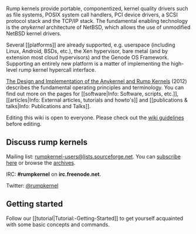 Rump kernels provide portable, componentized, kernel quality drivers
such as file systems, POSIX system call handlers, PCI device drivers,
a SCSI protocol stack and the TCP/IP stack.
The fundamental enabling technology is the _anykernel_ architecture 
of NetBSD, which allows the use of unmodified NetBSD kernel drivers.

Several [[platforms]] are already supported, e.g. userspace (including Linux, Android, BSDs, etc.),
the Xen hypervisor, bare metal (and by extension most cloud hypervisors) and the Genode OS Framework.  Supporting an entirely new platform is a matter
of implementing the high-level rump kernel hypercall interface.

[The Design and Implementation of the Anykernel and Rump Kernels](http://lib.tkk.fi/Diss/2012/isbn9789526049175/isbn9789526049175.pdf) (2012) describes the fundamental operating principles and terminology.  You can find out more on the pages for [[software|Info: Software, scripts, etc.]], [[articles|Info: External articles, tutorials and howto's]] and [[publications & talks|Info: Publications and Talks]].

Editing this wiki is open to everyone.  Please check out the [wiki guidelines](http://repo.rumpkernel.org/wiki) before editing.

## Discuss rump kernels

Mailing list: rumpkernel-users@lists.sourceforge.net.  You can [subscribe here](https://lists.sourceforge.net/lists/listinfo/rumpkernel-users) or browse the [archives](http://blog.gmane.org/gmane.comp.rumpkernel.user).

IRC: **\#rumpkernel** on **irc.freenode.net**.

Twitter: [@rumpkernel](https://twitter.com/rumpkernel)


## Getting started

Follow our [[tutorial|Tutorial:-Getting-Started]] to get yourself acquainted with some basic concepts and commands.
